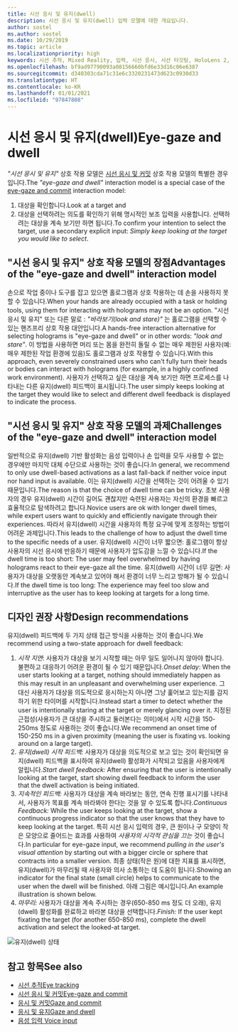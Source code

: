 ```yaml
---
title: 시선 응시 및 유지(dwell)
description: 시선 응시 및 유지(dwell) 입력 모델에 대한 개요입니다.
author: sostel
ms.author: sostel
ms.date: 10/29/2019
ms.topic: article
ms.localizationpriority: high
keywords: 시선 추적, Mixed Reality, 입력, 시선 응시, 시선 타깃팅, HoloLens 2, 시선 기반 선택, 유지, 혼합 현실 헤드셋, windows mixed reality 헤드셋, 가상 현실 헤드셋, HoloLens, MRTK, Mixed Reality Toolkit, 디자인
ms.openlocfilehash: bf9ad97790093a08156660bfd6e33d16c06e6387
ms.sourcegitcommit: d340303cda71c31e6c3320231473d623c0930d33
ms.translationtype: HT
ms.contentlocale: ko-KR
ms.lasthandoff: 01/01/2021
ms.locfileid: "97847808"
---
```

# <a name="eye-gaze-and-dwell"></a><span data-ttu-id="0084f-104">시선 응시 및 유지(dwell)</span><span class="sxs-lookup"><span data-stu-id="0084f-104">Eye-gaze and dwell</span></span>

<span data-ttu-id="0084f-105">_"시선 응시 및 유지"_ 상호 작용 모델은 [시선 응시 및 커밋](gaze-and-commit.md) 상호 작용 모델의 특별한 경우입니다.</span><span class="sxs-lookup"><span data-stu-id="0084f-105">The _"eye-gaze and dwell"_ interaction model is a special case of the [eye-gaze and commit](gaze-and-commit.md) interaction model:</span></span>
1. <span data-ttu-id="0084f-106">대상을 확인합니다.</span><span class="sxs-lookup"><span data-stu-id="0084f-106">Look at a target and</span></span> 
2. <span data-ttu-id="0084f-107">대상을 선택하려는 의도를 확인하기 위해 명시적인 보조 입력을 사용합니다. 선택하려는 대상을 계속 보기만 하면 됩니다.</span><span class="sxs-lookup"><span data-stu-id="0084f-107">To confirm your intention to select the target, use a secondary explicit input: _Simply keep looking at the target you would like to select_.</span></span>

## <a name="advantages-of-the-eye-gaze-and-dwell-interaction-model"></a><span data-ttu-id="0084f-108">"시선 응시 및 유지" 상호 작용 모델의 장점</span><span class="sxs-lookup"><span data-stu-id="0084f-108">Advantages of the "eye-gaze and dwell" interaction model</span></span> 

<span data-ttu-id="0084f-109">손으로 작업 중이나 도구를 잡고 있으면 홀로그램과 상호 작용하는 데 손을 사용하지 못할 수 있습니다.</span><span class="sxs-lookup"><span data-stu-id="0084f-109">When your hands are already occupied with a task or holding tools, using them for interacting with holograms may not be an option.</span></span>
<span data-ttu-id="0084f-110">"시선 응시 및 유지" 또는 다른 말로 : _"바라보기(look and stare)"_ 는 홀로그램을 선택할 수 있는 핸즈프리 상호 작용 대안입니다.</span><span class="sxs-lookup"><span data-stu-id="0084f-110">A hands-free interaction alternative for selecting holograms is "eye-gaze and dwell" or in other words: _"look and stare"_.</span></span> <span data-ttu-id="0084f-111">이 방법을 사용하면 머리 또는 몸을 완전히 돌릴 수 없는 매우 제한된 사용자(예: 매우 제한된 작업 환경에 있음)도 홀로그램과 상호 작용할 수 있습니다.</span><span class="sxs-lookup"><span data-stu-id="0084f-111">With this approach, even severely constrained users who can't fully turn their heads or bodies can interact with holograms (for example, in a highly confined work environment).</span></span>
<span data-ttu-id="0084f-112">사용자가 선택하고 싶은 대상을 계속 보기만 하면 프로세스를 나타내는 다른 유지(dwell) 피드백이 표시됩니다.</span><span class="sxs-lookup"><span data-stu-id="0084f-112">The user simply keeps looking at the target they would like to select and different dwell feedback is displayed to indicate the process.</span></span>

## <a name="challenges-of-the-eye-gaze-and-dwell-interaction-model"></a><span data-ttu-id="0084f-113">"시선 응시 및 유지" 상호 작용 모델의 과제</span><span class="sxs-lookup"><span data-stu-id="0084f-113">Challenges of the "eye-gaze and dwell" interaction model</span></span>

<span data-ttu-id="0084f-114">일반적으로 유지(dwell) 기반 활성화는 음성 입력이나 손 입력을 모두 사용할 수 없는 경우에만 마지막 대체 수단으로 사용하는 것이 좋습니다.</span><span class="sxs-lookup"><span data-stu-id="0084f-114">In general, we  recommend to only use dwell-based activations as a last fall-back if neither voice input nor hand input is available.</span></span> <span data-ttu-id="0084f-115">이는 유지(dwell) 시간을 선택하는 것이 어려울 수 있기 때문입니다.</span><span class="sxs-lookup"><span data-stu-id="0084f-115">The reason is that the choice of dwell time can be tricky.</span></span> <span data-ttu-id="0084f-116">초보 사용자의 경우 유지(dwell) 시간이 길어도 괜찮지만 숙련된 사용자는 자신의 환경을 빠르고 효율적으로 탐색하려고 합니다.</span><span class="sxs-lookup"><span data-stu-id="0084f-116">Novice users are ok with longer dwell times, while expert users want to quickly and efficiently navigate through their experiences.</span></span> <span data-ttu-id="0084f-117">따라서 유지(dwell) 시간을 사용자의 특정 요구에 맞게 조정하는 방법이 어려운 과제입니다.</span><span class="sxs-lookup"><span data-stu-id="0084f-117">This leads to the challenge of how to adjust the dwell time to the specific needs of a user.</span></span>
<span data-ttu-id="0084f-118">유지(dwell) 시간이 너무 짧으면: 홀로그램이 항상 사용자의 시선 응시에 반응하기 때문에 사용자가 압도감을 느낄 수 있습니다.</span><span class="sxs-lookup"><span data-stu-id="0084f-118">If the dwell time is too short: The user may feel overwhelmed by having holograms react to their eye-gaze all the time.</span></span> <span data-ttu-id="0084f-119">유지(dwell) 시간이 너무 길면: 사용자가 대상을 오랫동안 계속보고 있어야 해서 환경이 너무 느리고 방해가 될 수 있습니다.</span><span class="sxs-lookup"><span data-stu-id="0084f-119">If the dwell time is too long: The experience may feel too slow and interruptive as the user has to keep looking at targets for a long time.</span></span>

## <a name="design-recommendations"></a><span data-ttu-id="0084f-120">디자인 권장 사항</span><span class="sxs-lookup"><span data-stu-id="0084f-120">Design recommendations</span></span>

<span data-ttu-id="0084f-121">유지(dwell) 피드백에 두 가지 상태 접근 방식을 사용하는 것이 좋습니다.</span><span class="sxs-lookup"><span data-stu-id="0084f-121">We recommend using a two-state approach for dwell feedback:</span></span>
1. <span data-ttu-id="0084f-122">*시작 지연*: 사용자가 대상을 보기 시작할 때는 아무 일도 일어나지 않아야 합니다. 불편하고 대응하기 어려운 환경이 될 수 있기 때문입니다.</span><span class="sxs-lookup"><span data-stu-id="0084f-122">*Onset delay*: When the user starts looking at a target, nothing should immediately happen as this may result in an unpleasant and overwhelming user experience.</span></span> <span data-ttu-id="0084f-123">그 대신 사용자가 대상을 의도적으로 응시하는지 아니면 그냥 훑어보고 있는지를 감지하기 위한 타이머를 시작합니다.</span><span class="sxs-lookup"><span data-stu-id="0084f-123">Instead start a timer to detect whether the user is intentionally staring at the target or merely glancing over it.</span></span>
<span data-ttu-id="0084f-124">지정된 근접성(사용자가 큰 대상을 주시하고 둘러본다는 의미)에서 시작 시간을 150-250ms 정도로 사용하는 것이 좋습니다.</span><span class="sxs-lookup"><span data-stu-id="0084f-124">We recommend an onset time of 150-250 ms in a given proximity (meaning the user is fixating vs. looking around on a large target).</span></span>  
2. <span data-ttu-id="0084f-125">*유지(dwell) 시작 피드백:* 사용자가 대상을 의도적으로 보고 있는 것이 확인되면 유지(dwell) 피드백을 표시하여 유지(dwell) 활성화가 시작되고 있음을 사용자에게 알립니다.</span><span class="sxs-lookup"><span data-stu-id="0084f-125">*Start dwell feedback:* After ensuring that the user is intentionally looking at the target, start showing dwell feedback to inform the user that the dwell activation is being initiated.</span></span> 
3. <span data-ttu-id="0084f-126">*지속적인 피드백:* 사용자가 대상을 계속 바라보는 동안, 연속 진행 표시기를 나타내서, 사용자가 목표를 계속 바라봐야 한다는 것을 알 수 있도록 합니다.</span><span class="sxs-lookup"><span data-stu-id="0084f-126">*Continuous Feedback:* While the user keeps looking at the target, show a continuous progress indicator so that the user knows that they have to keep looking at the target.</span></span> <span data-ttu-id="0084f-127">특히 시선 응시 입력의 경우, 큰 원이나 구 모양이 작은 모양으로 줄어드는 효과를 사용하여 _사용자의 시각적 관심을 끄는_ 것이 좋습니다.</span><span class="sxs-lookup"><span data-stu-id="0084f-127">In particular for eye-gaze input, we recommend _pulling in the user's visual attention_ by starting out with a bigger circle or sphere that contracts into a smaller version.</span></span> <span data-ttu-id="0084f-128">최종 상태(작은 원)에 대한 지표를 표시하면, 유지(dwell)가 마무리될 때 사용자와 의사 소통하는 데 도움이 됩니다.</span><span class="sxs-lookup"><span data-stu-id="0084f-128">Showing an indicator for the final state (small circle) helps to communicate to the user when the dwell will be finished.</span></span> <span data-ttu-id="0084f-129">아래 그림은 예시입니다.</span><span class="sxs-lookup"><span data-stu-id="0084f-129">An example illustration is shown below.</span></span> 
4. <span data-ttu-id="0084f-130">*마무리:* 사용자가 대상을 계속 주시하는 경우(650-850 ms 정도 더 오래), 유지(dwell) 활성화를 완료하고 바라본 대상을 선택합니다.</span><span class="sxs-lookup"><span data-stu-id="0084f-130">*Finish:* If the user kept fixating the target (for another 650-850 ms), complete the dwell activation and select the looked-at target.</span></span>

![유지(dwell) 상태](images/eyes_dwellstate_recommendation.png)<br>

## <a name="see-also"></a><span data-ttu-id="0084f-132">참고 항목</span><span class="sxs-lookup"><span data-stu-id="0084f-132">See also</span></span>
* [<span data-ttu-id="0084f-133">시선 추적</span><span class="sxs-lookup"><span data-stu-id="0084f-133">Eye tracking</span></span>](eye-tracking.md)
* [<span data-ttu-id="0084f-134">시선 응시 및 커밋</span><span class="sxs-lookup"><span data-stu-id="0084f-134">Eye-gaze and commit</span></span>](gaze-and-commit-eyes.md)
* [<span data-ttu-id="0084f-135">응시 및 커밋</span><span class="sxs-lookup"><span data-stu-id="0084f-135">Gaze and commit</span></span>](gaze-and-commit.md)
* [<span data-ttu-id="0084f-136">응시 및 유지</span><span class="sxs-lookup"><span data-stu-id="0084f-136">Gaze and dwell</span></span>](gaze-and-dwell.md)
* [<span data-ttu-id="0084f-137">음성 입력 </span><span class="sxs-lookup"><span data-stu-id="0084f-137">Voice input</span></span>](../out-of-scope/voice-design.md)
